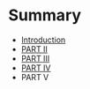 # Summary

* [Introduction](README.md)
* [PART II](partII.md)
* [PART III](part_iii.md)
* [PART IV](part_iv.md)
* PART V

